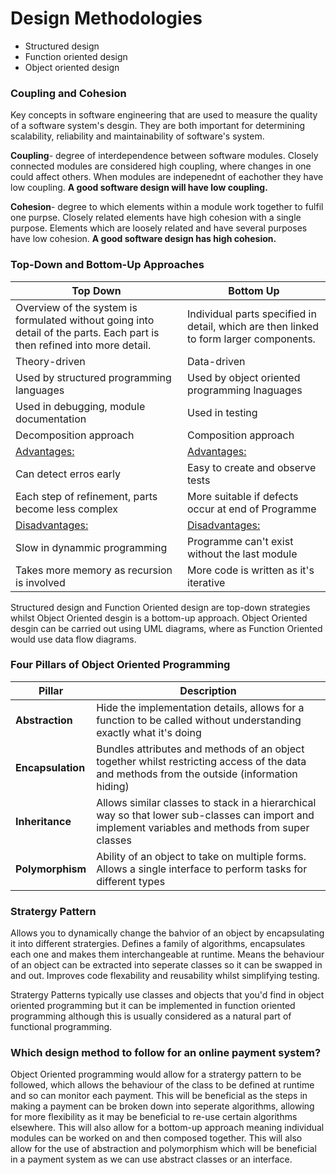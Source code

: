 # Design Methodologies 
* Structured design
* Function oriented design
* Object oriented design


### Coupling and Cohesion
Key concepts in software engineering that are used to measure the quality of a software system's desgin. They are both important for determining scalability, reliability and maintainability of software's system.


**Coupling**- degree of interdependence between software modules. Closely connected modules are considered high coupling, where changes in one could affect others. When modules are indepenednt of eachother they have low coupling. **A good software design will have low coupling.**


**Cohesion**- degree to which elements within a module work together to fulfil one purpse. Closely related elements have high cohesion with a single purpose. Elements which are loosely related and have several purposes have low cohesion. **A good software design has high cohesion.**


### Top-Down and Bottom-Up Approaches
| Top Down      | Bottom Up   |
| -----------   | ----------- |
| Overview of the system is formulated without going into detail of the parts. Each part is then refined into more detail.|  Individual parts specified in detail, which are then linked to form larger components. |
|Theory-driven|Data-driven|
|  Used by structured programming languages   |  Used by object oriented programming lnaguages     |
|Used in debugging, module documentation| Used in testing |
|Decomposition approach|Composition approach|
|<ins>Advantages:</ins>|<ins>Advantages:</ins>|
|Can detect erros early|Easy to create and observe tests|
|Each step of refinement, parts become less complex|More suitable if defects occur at end of Programme|
|<ins>Disadvantages:</ins>|<ins>Disadvantages:</ins>|
|Slow in dynammic programming|Programme can't exist without the last module|
|Takes more memory as recursion is involved|More code is written as it's iterative|

Structured design and Function Oriented design are top-down strategies whilst Object Oriented desgin is a bottom-up approach. 
Object Oriented desgin can be carried out using UML diagrams, where as Function Oriented would use data flow diagrams.


### Four Pillars of Object Oriented Programming
|Pillar|Description|
|---|---|
|**Abstraction**|Hide the implementation details, allows for a function to be called without understanding exactly what it's doing|
|**Encapsulation**|Bundles attributes and methods of an object together whilst restricting access of the data and methods from the outside (information hiding)|
|**Inheritance**|Allows similar classes to stack in a hierarchical way so that lower sub-classes can import and implement variables and methods from super classes|
|**Polymorphism**|Ability of an object to take on multiple forms. Allows a single interface to perform tasks for different types|


### Stratergy Pattern
Allows you to dynamically change the bahvior of an object by encapsulating it into different stratergies. Defines a family of algorithms, encapsulates each one and makes them interchangeable at runtime. Means the behaviour of an object can be extracted into seperate classes so it can be swapped in and out. Improves code flexability and reusability whilst simplifying testing.

Stratergy Patterns typically use classes and objects that you'd find in object oriented programming but it can be implemented in function oriented programming although this is usually considered as a natural part of functional programming.


### Which design method to follow for an online payment system?
Object Oriented programming would allow for a stratergy pattern to be followed, which allows the behaviour of the class to be defined at runtime and so can monitor each payment. This will be beneficial as the steps in making a payment can be broken down into seperate algorithms, allowing for more flexibility as it may be beneficial to re-use certain algorithms elsewhere. This will also allow for a bottom-up approach meaning individual modules can be worked on and then composed together. This will also allow for the use of abstraction and polymorphism which will be beneficial in a payment system as we can use abstract classes or an interface.